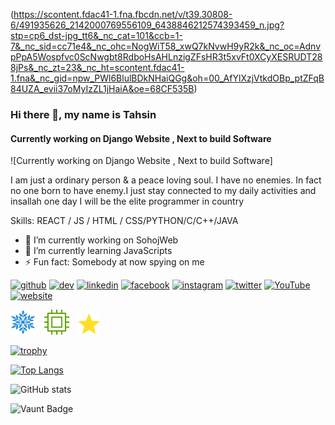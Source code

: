 (https://scontent.fdac41-1.fna.fbcdn.net/v/t39.30808-6/491935626_2142000769556109_6438846212574393459_n.jpg?stp=cp6_dst-jpg_tt6&_nc_cat=101&ccb=1-7&_nc_sid=cc71e4&_nc_ohc=NogWiT58_xwQ7kNvwH9yR2k&_nc_oc=AdnvpPpA5Wospfvc0ScNwgbt8RdboHsAHLnzigZFsHR3t5xvFt0XCyXESRUDT288jPs&_nc_zt=23&_nc_ht=scontent.fdac41-1.fna&_nc_gid=npw_PWl6BlulBDkNHaiQGg&oh=00_AfYlXzjVtkdOBp_ptZFqB84UZA_evii37oMyIzZL1jHaiA&oe=68CF535B)
### Hi there 👋, my name is Tahsin
#### Currently working on Django Website , Next to build Software
![Currently working on Django Website , Next to build Software]

I am just a ordinary person & a peace loving soul. I have no enemies. In fact no one born to have enemy.I just stay connected to my daily activities and insallah one day I will be the elite programmer in country

Skills: REACT / JS / HTML / CSS/PYTHON/C/C++/JAVA

- 🔭 I’m currently working on SohojWeb 
- 🌱 I’m currently learning JavaScripts 
- ⚡ Fun fact: Somebody at now spying on me 


[<img src='https://cdn.jsdelivr.net/npm/simple-icons@3.0.1/icons/github.svg' alt='github' height='40'>](https://github.com/https://github.com/Tahsin22201243)  [<img src='https://cdn.jsdelivr.net/npm/simple-icons@3.0.1/icons/dev-dot-to.svg' alt='dev' height='40'>](https://dev.to/https://dev.to/h_mtahsinsheikh_622d2)  [<img src='https://cdn.jsdelivr.net/npm/simple-icons@3.0.1/icons/linkedin.svg' alt='linkedin' height='40'>](https://www.linkedin.com/in/https://www.linkedin.com/in/h-m-tahsin-sheikh-32a94727a//)  [<img src='https://cdn.jsdelivr.net/npm/simple-icons@3.0.1/icons/facebook.svg' alt='facebook' height='40'>](https://www.facebook.com/https://www.facebook.com/hm.tahsinsheikh)  [<img src='https://cdn.jsdelivr.net/npm/simple-icons@3.0.1/icons/instagram.svg' alt='instagram' height='40'>](https://www.instagram.com/https://www.instagram.com/hm.tahsinsheikh?utm_source=ig_web_button_share_sheet&igsh=ZDNlZDc0MzIxNw==/)  [<img src='https://cdn.jsdelivr.net/npm/simple-icons@3.0.1/icons/twitter.svg' alt='twitter' height='40'>](https://twitter.com/https://x.com/tahsin10039?s=21)  [<img src='https://cdn.jsdelivr.net/npm/simple-icons@3.0.1/icons/youtube.svg' alt='YouTube' height='40'>](https://www.youtube.com/channel/https://www.youtube.com/@hmparadox1303)  [<img src='https://cdn.jsdelivr.net/npm/simple-icons@3.0.1/icons/icloud.svg' alt='website' height='40'>](https://tahsin22201243.github.io/public_html/)  

<a href='https://archiveprogram.github.com/'><img src='https://raw.githubusercontent.com/acervenky/animated-github-badges/master/assets/acbadge.gif' width='40' height='40'></a> <a href='https://docs.github.com/en/developers'><img src='https://raw.githubusercontent.com/acervenky/animated-github-badges/master/assets/devbadge.gif' width='40' height='40'></a> <a href='https://stars.github.com/'><img src='https://raw.githubusercontent.com/acervenky/animated-github-badges/master/assets/starbadge.gif' width='35' height='35'></a> 

[![trophy](https://github-profile-trophy.vercel.app/?username=https://github.com/Tahsin22201243)](https://github.com/ryo-ma/github-profile-trophy)

[![Top Langs](https://github-readme-stats.vercel.app/api/top-langs/?username=https://github.com/Tahsin22201243)](https://github.com/anuraghazra/github-readme-stats)

![GitHub stats](https://github-readme-stats.vercel.app/api?username=https://github.com/Tahsin22201243&show_icons=true)  

![Vaunt Badge](https://api.vaunt.dev/v1/github/entities/https://github.com/Tahsin22201243/contributions?format=svg&private=false)  


